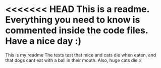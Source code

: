 <<<<<<< HEAD
This is a readme. Everything you need to know is commented inside the code files. Have a nice day :)
=======
This is my readme
The tests test that mice and cats die when eaten, and that dogs cant eat with a ball in their mouth. Also, huge cats die :(
